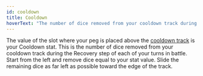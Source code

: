 ```yaml
---
id: cooldown
title: Cooldown
hoverText: "The number of dice removed from your cooldown track during the Recovery step of each of your turns in battle."
---
```


The value of the slot where your peg is placed above the [cooldown track](/docs/glossary/cooldown-track) is your Cooldown stat. This is the number of dice removed from your cooldown track during the Recovery step of each of your turns in battle. Start from the left and remove dice equal to your stat value. Slide the remaining dice as far left as possible toward the edge of the track.
